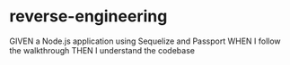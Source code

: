 # reverse-engineering
GIVEN a Node.js application using Sequelize and Passport WHEN I follow the walkthrough THEN I understand the codebase
